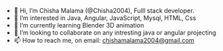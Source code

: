 - 👋 Hi, I’m Chisha Malama (@Chisha2004), Fulll stack developer.
- 👀 I’m interested in Java, Angular, JavaScript, Mysql, HTML, Css 
- 🌱 I’m currently learning Blender 3D animation
- 💞️ I’m looking to collaborate on any intresting java or angular projecting
- 📫 How to reach me, on email: chishamalama2004@gmail.com

<!---
Chisha2004/Chisha2004 is a ✨ special ✨ repository because its `README.md` (this file) appears on your GitHub profile.
You can click the Preview link to take a look at your changes.
--->
